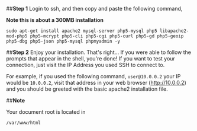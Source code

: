 ##__Step 1__
Login to ssh, and then copy and paste the following command,

**Note this is about a 300MB installation**

    sudo apt-get install apache2 mysql-server php5-mysql php5 libapache2-mod-php5 php5-mcrypt php5-cli php5-cgi php5-curl php5-gd php5-geoip php5-dbg php5-json php5-mysql phpmyadmin -y 

##__Step 2__
Enjoy your installation. That's right... If you were able to follow the prompts that appear in the shell, you're done! If you want to test your connection, just visit the IP Address you used SSH to connect to. 

For example, if you used the following command, `user@10.0.0.2` your IP would be `10.0.0.2`, visit that address in your web browser (http://10.0.0.2) and you should be greeted with the basic apache2 installation file.

##__Note__

Your document root is located in 

    /var/www/html
